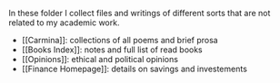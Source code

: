 In these folder I collect files and writings of different sorts that are not related to my academic work.
- [[Carmina]]: collections of all poems and brief prosa
- [[Books Index]]: notes and full list of read books
- [[Opinions]]: ethical and political opinions
- [[Finance Homepage]]: details on savings and investements
